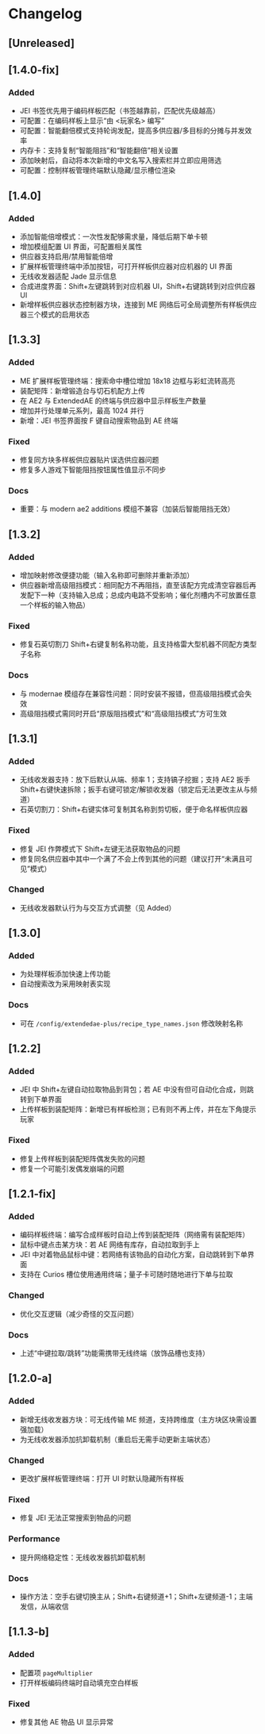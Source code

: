 # Changelog

## [Unreleased]

## [1.4.0-fix]
### Added
- JEI 书签优先用于编码样板匹配（书签越靠前，匹配优先级越高）
- 可配置：在编码样板上显示“由 <玩家名> 编写”
- 可配置：智能翻倍模式支持轮询发配，提高多供应器/多目标的分摊与并发效率
- 内存卡：支持复制“智能阻挡”和“智能翻倍”相关设置
- 添加映射后，自动将本次新增的中文名写入搜索栏并立即应用筛选
- 可配置：控制样板管理终端默认隐藏/显示槽位渲染

## [1.4.0]
### Added
- 添加智能倍增模式：一次性发配够需求量，降低后期下单卡顿
- 增加模组配置 UI 界面，可配置相关属性
- 供应器支持启用/禁用智能倍增
- 扩展样板管理终端中添加按钮，可打开样板供应器对应机器的 UI 界面
- 无线收发器适配 Jade 显示信息
- 合成进度界面：Shift+左键跳转到对应机器 UI，Shift+右键跳转到对应供应器 UI
- 新增样板供应器状态控制器方块，连接到 ME 网络后可全局调整所有样板供应器三个模式的启用状态

## [1.3.3]
### Added
- ME 扩展样板管理终端：搜索命中槽位增加 18x18 边框与彩虹流转高亮
- 装配矩阵：新增锻造台与切石机配方上传
- 在 AE2 与 ExtendedAE 的终端与供应器中显示样板生产数量
- 增加并行处理单元系列，最高 1024 并行
- 新增：JEI 书签界面按 F 键自动搜索物品到 AE 终端

### Fixed
- 修复同方块多样板供应器贴片误选供应器问题
- 修复多人游戏下智能阻挡按钮属性值显示不同步

### Docs
- 重要：与 modern ae2 additions 模组不兼容（加装后智能阻挡无效）

## [1.3.2]
### Added
- 增加映射修改便捷功能（输入名称即可删除并重新添加）
- 供应器新增高级阻挡模式：相同配方不再阻挡，直至该配方完成清空容器后再发配下一种（支持输入总成；总成内电路不受影响；催化剂槽内不可放置任意一个样板的输入物品）

### Fixed
- 修复石英切割刀 Shift+右键复制名称功能，且支持格雷大型机器不同配方类型子名称

### Docs
- 与 modernae 模组存在兼容性问题：同时安装不报错，但高级阻挡模式会失效
- 高级阻挡模式需同时开启“原版阻挡模式”和“高级阻挡模式”方可生效

## [1.3.1]
### Added
- 无线收发器支持：放下后默认从端、频率 1；支持镐子挖掘；支持 AE2 扳手 Shift+右键快速拆除；扳手右键可锁定/解锁收发器（锁定后无法更改主从与频道）
- 石英切割刀：Shift+右键实体可复制其名称到剪切板，便于命名样板供应器

### Fixed
- 修复 JEI 作弊模式下 Shift+左键无法获取物品的问题
- 修复同名供应器中其中一个满了不会上传到其他的问题（建议打开“未满且可见”模式）

### Changed
- 无线收发器默认行为与交互方式调整（见 Added）

## [1.3.0]
### Added
- 为处理样板添加快速上传功能
- 自动搜索改为采用映射表实现

### Docs
- 可在 `/config/extendedae-plus/recipe_type_names.json` 修改映射名称

## [1.2.2]
### Added
- JEI 中 Shift+左键自动拉取物品到背包；若 AE 中没有但可自动化合成，则跳转到下单界面
- 上传样板到装配矩阵：新增已有样板检测；已有则不再上传，并在左下角提示玩家

### Fixed
- 修复上传样板到装配矩阵偶发失败的问题
- 修复一个可能引发偶发崩端的问题

## [1.2.1-fix]
### Added
- 编码样板终端：编写合成样板时自动上传到装配矩阵（网络需有装配矩阵）
- 鼠标中键点击某方块：若 AE 网络有库存，自动拉取到手上
- JEI 中对着物品鼠标中键：若网络有该物品的自动化方案，自动跳转到下单界面
- 支持在 Curios 槽位使用通用终端；量子卡可随时随地进行下单与拉取

### Changed
- 优化交互逻辑（减少奇怪的交互问题）

### Docs
- 上述“中键拉取/跳转”功能需携带无线终端（放饰品槽也支持）

## [1.2.0-a]
### Added
- 新增无线收发器方块：可无线传输 ME 频道，支持跨维度（主方块区块需设置强加载）
- 为无线收发器添加抗卸载机制（重启后无需手动更新主端状态）

### Changed
- 更改扩展样板管理终端：打开 UI 时默认隐藏所有样板

### Fixed
- 修复 JEI 无法正常搜索到物品的问题

### Performance
- 提升网络稳定性：无线收发器抗卸载机制

### Docs
- 操作方法：空手右键切换主从；Shift+右键频道+1；Shift+左键频道-1；主端发信，从端收信

## [1.1.3-b]
### Added
- 配置项 `pageMultiplier`
- 打开样板编码终端时自动填充空白样板

### Fixed
- 修复其他 AE 物品 UI 显示异常
